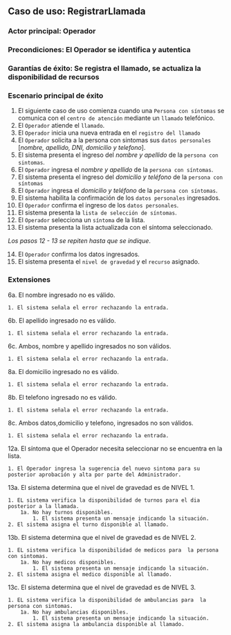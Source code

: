 ## Caso de uso: RegistrarLlamada

### Actor principal: Operador
### Precondiciones: El Operador se identifica y autentica
### Garantías de éxito: Se registra el llamado, se actualiza la disponibilidad de recursos

### Escenario principal de éxito

1. El siguiente caso de uso comienza cuando una `Persona con síntomas` se comunica con el `centro de atención` mediante un `llamado` telefónico.
2. El `Operador` atiende el `llamado`.
3. El `Operador` inicia una nueva entrada en el `registro del llamado`
4. El `Operador` solicita a la persona con sintomas sus `datos personales` [_nombre, apellido, DNI, domicilio y telefono_].
5. El sistema presenta el ingreso del _nombre y apellido_ de la `persona con sintomas`.
6. El `Operador` ingresa el _nombre y apellido_ de la `persona con síntomas`.
7. El sistema presenta el ingreso del _domicilio y teléfono_ de la `persona con síntomas`
8.  El `Operador` ingresa el _domicilio y teléfono_ de la `persona con síntomas`.
9.  El sistema habilita la confirmación de los `datos personales` ingresados.
10. El `Operador` confirma el ingreso de los `datos personales`.
11. El sistema presenta la `lista de selección de síntomas`.
12. El `Operador` selecciona un `síntoma` de la lista.
13. El sistema presenta la lista actualizada con el síntoma seleccionado.

_Los pasos 12 - 13 se repiten hasta que se indique_.

14. El `Operador` confirma los datos ingresados.
15. El sistema presenta el `nivel de gravedad` y el `recurso` asignado. 

### Extensiones

6a. El nombre ingresado no es válido.
    
    1. El sistema señala el error rechazando la entrada.

6b. El apellido ingresado no es válido.
    
    1. El sistema señala el error rechazando la entrada.

6c. Ambos, nombre y apellido ingresados no son válidos.
    
    1. El sistema señala el error rechazando la entrada.

8a. El domicilio ingresado no es válido.

    1. El sistema señala el error rechazando la entrada.

8b. El telefono ingresado no es válido.

    1. El sistema señala el error rechazando la entrada.

8c. Ambos datos,domicilio y telefono, ingresados no son válidos.

    1. El sistema señala el error rechazando la entrada.

12a. El síntoma que el Operador necesita seleccionar no se encuentra en la lista.

    1. El Operador ingresa la sugerencia del nuevo sintoma para su posterior aprobación y alta por parte del Administrador.

13a. El sistema determina que el nivel de gravedad es de NIVEL 1.

    1. EL sistema verifica la disponibilidad de turnos para el dia posterior a la llamada.
        1a. No hay turnos disponibles.
            1. El sistema presenta un mensaje indicando la situación.
    2. El sistema asigna el turno disponible al llamado.

13b. El sistema determina que el nivel de gravedad es de NIVEL 2.

    1. EL sistema verifica la disponibilidad de medicos para  la persona con sintomas.
        1a. No hay medicos disponibles.
            1. El sistema presenta un mensaje indicando la situación.
    2. El sistema asigna el medico disponible al llamado. 

13c. El sistema determina que el nivel de gravedad es de NIVEL 3.

    1. EL sistema verifica la disponibilidad de ambulancias para  la persona con sintomas.
        1a. No hay ambulancias disponibles.
            1. El sistema presenta un mensaje indicando la situación.
    2. El sistema asigna la ambulancia disponible al llamado. 
